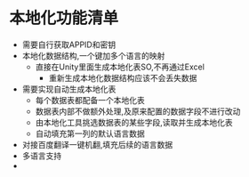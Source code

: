 # 本地化功能清单
+ 需要自行获取APPID和密钥
+ 本地化数据结构,一个键加多个语言的映射
  + 直接在Unity里面生成本地化表SO,不再通过Excel
    + 重新生成本地化数据结构应该不会丢失数据
+ 需要实现自动生成本地化表
  + 每个数据表都配备一个本地化表
  + 数据表内部不做额外处理,及原来配置的数据字段不进行改动
  + 由本地化工具挑选数据表的某些字段,读取并生成本地化表
  + 自动填充第一列的默认语言数据
+ 对接百度翻译一键机翻,填充后续的语言数据
+ 多语言支持
+ 